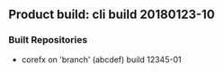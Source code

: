 ## Product build: cli build 20180123-10

### Built Repositories
 * corefx on 'branch' (abcdef) build 12345-01
